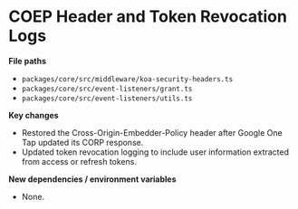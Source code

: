 # COEP Header and Token Revocation Logs

**File paths**
- `packages/core/src/middleware/koa-security-headers.ts`
- `packages/core/src/event-listeners/grant.ts`
- `packages/core/src/event-listeners/utils.ts`

**Key changes**
- Restored the Cross-Origin-Embedder-Policy header after Google One Tap updated its CORP response.
- Updated token revocation logging to include user information extracted from access or refresh tokens.

**New dependencies / environment variables**
- None.
